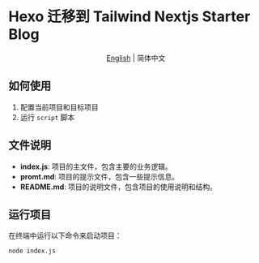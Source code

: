 # Hexo 迁移到 Tailwind Nextjs Starter Blog
<p align="center"><a href="README.md">English</a> | <span>简体中文</span></p>

## 如何使用
1. 配置当前项目和目标项目
2. 运行 `script` 脚本

## 文件说明
- **index.js**: 项目的主文件，包含主要的业务逻辑。
- **promt.md**: 项目的提示文件，包含一些提示信息。
- **README.md**: 项目的说明文件，包含项目的使用说明和结构。

## 运行项目
在终端中运行以下命令来启动项目：

```sh
node index.js
```